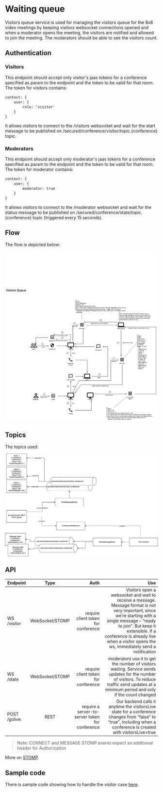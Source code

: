 # Waiting queue

Visitors queue service is used for managing the visitors queue for the 8x8 video meetings by keeping visitors websocket connections opened and when a moderator opens the meeting, the visitors are notified and allowed to join the meeting.
The moderators should be able to see the visitors count.

## Authentication

### Visitors

This endpoint should accept only visitor's jaas tokens for a conference specified as param to the endpoint and the token to be valid for that room. The token for visitors contains:
```
context: {
    user: {
        role: ‘visitor'
    }
}
```
It allows visitors to connect to the /visitors websocket and wait for the start message to be published on /secured/conference/visitor/topic.{conference} topic.

### Moderators

This endpoint should accept only moderator's jaas tokens for a conference specified as param to the endpoint and the token to be valid for that room. The token for moderator contains:
```
context: {
    user: {
        moderator: true
    }
}
```
It allows visitors to connect to the /moderator websocket and wait for the status message to be published on /secured/conference/state/topic.{conference} topic (triggered every 15 seconds).

## Flow

The flow is depicted below:

![Flow](img/waiting-queue-ds.png)

## Topics

The topics used:

![Topics](img/waiting-queue-topics.png)

## API

| Endpoint   |      Type      |  Auth | Use |
|----------|:-------------:|------:|------:|
| WS /visitor |  WebSocket/STOMP | require client token for conference | Visitors open a websocket and wait to receive a message. Message format is not very important, since we’re starting with a single message – “ready to join”. But keep it extensible. If a conference is already live when a visitor opens the ws, immediately send a notification | 
| WS /state |    WebSocket/STOMP   |   require client token for conference | moderators use it to get the number of visitors waiting. Service sends updates for the number of visitors. To reduce traffic send updates at a minimum period and only if the count changed |
| POST /golive | REST | require a server-to-server token for conference | Our backend calls it anytime the visitorsLive state for a conference changes from “false” to “true”, including when a conference is created with visitorsLive=true |

>
> Note: CONNECT and MESSAGE STOMP events expect an additional header for Authorization
>

More on [STOMP](https://stomp.github.io/stomp-specification-1.2.html).

## Sample code

There is sample code showing how to handle the visitor case [here](./waiting-queue/visitor.js).